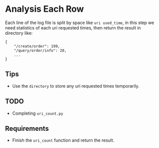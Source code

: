 # Analysis Each Row

Each line of the log file is split by space like `uri used_time`, in this step we need statistics of each uri requested times, then return the result in directory like:

```
{
    "/create/order": 199,
    "/query/order/info": 20,
    ...
}
```

## Tips

- Use the `directory` to store any uri requested times temporarily.

## TODO

- Completing `uri_count.py`

## Requirements

- Finish the `uri_count` function and return the result.
